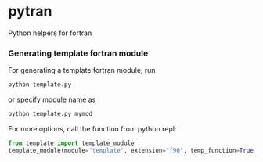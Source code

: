 # pytran
Python helpers for fortran


### Generating template fortran module

For generating a template fortran module, run

```bash
python template.py
```

or specify module name as 

```bash
python template.py mymod
```

For more options, call the function from python repl:

```python
from template import template_module
template_module(module="template", extension="f90", temp_function=True, temp_subroutine=True)
```
